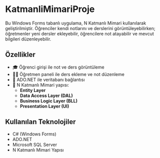 # KatmanliMimariProje
Bu Windows Forms tabanlı uygulama, N Katmanlı Mimari kullanılarak geliştirilmiştir.
 Öğrenciler kendi notlarını ve derslerini görüntüleyebilirken; öğretmenler yeni dersler ekleyebilir, öğrencilere not atayabilir ve mevcut bilgileri düzenleyebilir.

## Özellikler

- 🎓 Öğrenci girişi ile not ve ders görüntüleme  
- 👨‍🏫 Öğretmen paneli ile ders ekleme ve not düzenleme  
- 💾 ADO.NET ile veritabanı bağlantısı  
- 🧱 N Katmanlı Mimari yapısı:  
  - **Entity Layer**  
  - **Data Access Layer (DAL)**  
  - **Business Logic Layer (BLL)**  
  - **Presentation Layer (UI)**

## Kullanılan Teknolojiler

- C# (Windows Forms)
- ADO.NET
- Microsoft SQL Server
- N Katmanlı Mimari Yapısı
